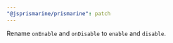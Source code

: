 ```yaml
---
"@jsprismarine/prismarine": patch
---
```


Rename `onEnable` and `onDisable` to `enable` and `disable`.
